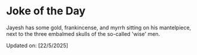 # Joke of the Day

<!-- #joke -->
Jayesh has some gold, frankincense, and myrrh sitting on his mantelpiece, next to the three embalmed skulls of the so-called 'wise' men.

Updated on: [22/5/2025]
<!-- #jokeEnd -->